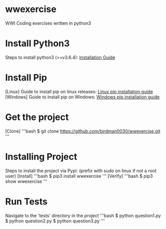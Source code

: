# wwexercise
WWI Coding exercises written in python3

# Install Python3
Steps to install python3 (>=v3.6.4):
[Installation Guide](https://realpython.com/installing-python/)

# Install Pip
[Linux]
Guide to install pip on linux releases:
[Linux pip installation guide](https://www.tecmint.com/install-pip-in-linux/)
[Windows]
Guide to install pip on Windows:
[Windows pip installation guide](https://www.liquidweb.com/kb/install-pip-windows/)

# Get the project
[Clone]
'''bash
$ git clone https://github.com/birdman0030/wwexercise.git
'''

# Installing Project
Steps to install the project via Pypi:
(prefix with sudo on linux if not a root user)
[Install]
'''bash
$ pip3 install wwexercise
'''
[Verify]
'''bash
$ pip3 show wwexercise
'''

# Run Tests
Navigate to the 'tests' directory in the project
'''bash
$ python question1.py
$ python question2.py
$ python question3.py
'''
